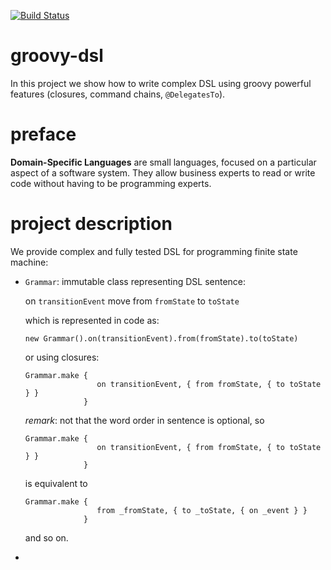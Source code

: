 [![Build Status](https://travis-ci.com/PolomskiBartlomiej/groovy-dsl.svg?token=PwyvjePQ7aiAX51hSYLE&branch=master)](https://travis-ci.com/PolomskiBartlomiej/groovy-dsl)

# groovy-dsl
In this project we show how to write complex DSL using groovy powerful
features (closures, command chains, `@DelegatesTo`).

# preface
**Domain-Specific Languages** are small languages, focused on a particular 
aspect of a software system. They allow business experts to read or 
write code without having to be programming experts.

# project description
We provide complex and fully tested DSL for programming finite state 
machine:
* `Grammar`: immutable class representing DSL sentence:

    on `transitionEvent` move from `fromState` to `toState`
    
    which is represented in code as:
    ```
    new Grammar().on(transitionEvent).from(fromState).to(toState)
    ```
    or using closures:
    ```
    Grammar.make {
                    on transitionEvent, { from fromState, { to toState } }
                 }
    ```
    _remark_: not that the word order in sentence is optional, so
    ```
    Grammar.make {
                    on transitionEvent, { from fromState, { to toState } }
                 }    
    ```
    is equivalent to
    ```
    Grammar.make {
                    from _fromState, { to _toState, { on _event } }
                 }
    ```
    and so on.
    
* 